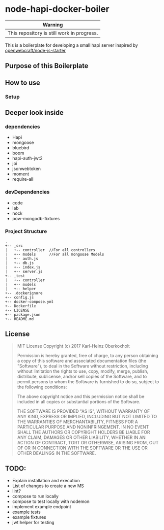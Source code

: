 # node-hapi-docker-boiler

| Warning |
| --- |
|This repository is still work in progress.

This is a boilerplate for developing a small hapi server inspired by [openwebcraft/node-js-starter](https://github.com/openwebcraft/nodejs-docker-starter)

## Purpose of this Boilerplate

## How to use

### Setup

## Deeper look inside

### dependencies

* Hapi
* mongoose
* bluebird
* boom
* hapi-auth-jwt2
* joi
* jsonwebtoken
* moment
* require-all

### devDependencies

* code
* lab
* nock
* pow-mongodb-fixtures



### Project Structure

```
.
+-- _src
|   +-- controller  //For all controllers
|   +-- models      //For all mongoose Models
|   +-- auth.js
|   +-- db.js
|   +-- index.js
|   +-- server.js
+-- _test
|   +-- controller
|   +-- models
|   +-- helper
+-- .dockerignore
+-- config.js
+-- docker-compose.yml
+-- Dockerfile
+-- LICENSE
+-- package.json
+-- README.md

```

## License 

>MIT License
>Copyright (c) 2017 Karl-Heinz Oberkoxholt
>
>Permission is hereby granted, free of charge, to any person obtaining a copy of this software and associated documentation files (the "Software"), to deal in the Software without restriction, including without limitation the rights to use, copy, modify, merge, publish, distribute, sublicense, and/or sell copies of the Software, and to permit persons to whom the Software is furnished to do so, subject to the following conditions:
>
>The above copyright notice and this permission notice shall be included in all copies or substantial portions of the Software.
>
>THE SOFTWARE IS PROVIDED "AS IS", WITHOUT WARRANTY OF ANY KIND, EXPRESS OR IMPLIED, INCLUDING BUT NOT LIMITED TO THE WARRANTIES OF MERCHANTABILITY, FITNESS FOR A PARTICULAR PURPOSE AND NONINFRINGEMENT. IN NO EVENT SHALL THE AUTHORS OR COPYRIGHT HOLDERS BE LIABLE FOR ANY CLAIM, DAMAGES OR OTHER LIABILITY, WHETHER IN AN ACTION OF CONTRACT, TORT OR OTHERWISE, ARISING FROM, OUT OF OR IN CONNECTION WITH THE SOFTWARE OR THE USE OR OTHER DEALINGS IN THE SOFTWARE.



## TODO:
* Explain installation and execution
* List of changes to create a new MS
* lint?
* compose to run locally
* compose to test locally with nodemon
* implement example endpoint
* example tests
* example fixtures
* jwt helper for testing






